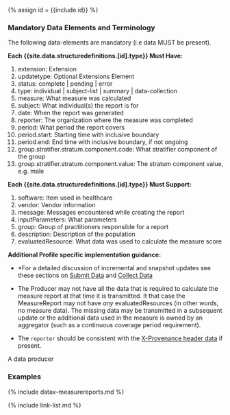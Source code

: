 {% assign id = {{include.id}} %}
<!--Begin Generated Intro Tag (DO NOT REMOVE)-->
### Mandatory Data Elements and Terminology
The following data-elements are mandatory (i.e data MUST be present).

**Each {{site.data.structuredefinitions.[id].type}} Must Have:**
1. extension: Extension
2. updatetype: Optional Extensions Element
3. status: complete \| pending \| error
4. type: individual \| subject-list \| summary \| data-collection
5. measure: What measure was calculated
6. subject: What individual(s) the report is for
7. date: When the report was generated
8. reporter: The organization where the measure was completed
9. period: What period the report covers
10. period.start: Starting time with inclusive boundary
11. period.end: End time with inclusive boundary, if not ongoing
12. group.stratifier.stratum.component.code: What stratifier component of the group
13. group.stratifier.stratum.component.value: The stratum component value, e.g. male

**Each {{site.data.structuredefinitions.[id].type}} Must Support:**
1. software: Item used in healthcare
2. vendor: Vendor information
3. message: Messages encountered while creating the report
4. inputParameters: What parameters
5. group: Group of practitioners responsible for a report
6. description: Description of the population
7. evaluatedResource: What data was used to calculate the measure score

<!--End Generated Intro (DO NOT REMOVE)-->



**Additional Profile specific implementation guidance:**

- *For a detailed discussion of incremental and snapshot updates see these sections on [Submit Data](datax.html#submit-updates) and [Collect Data](datax.html#collect-updates)

- The Producer may not have all the data that is required to calculate the measure report at that time it is transmitted. It that case the MeasureReport may not have *any* evaluatedResources (in other words, no measure data).  The missing data may be transmitted in a subsequent update or the additional data used in the measure is owned by an aggregator (such as a continuous coverage period requirement).

- The `reporter` should be consistent with the [X-Provenance header data]({{site.data.fhir.path}}provenance.html#header) if present.

A data producer

### Examples

{% include datax-measurereports.md %}

{% include link-list.md %}

